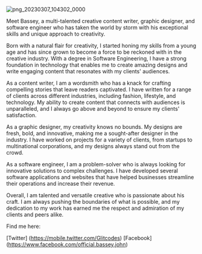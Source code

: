 ![png_20230307_104302_0000](https://user-images.githubusercontent.com/74258492/223387631-ca4a4570-014d-4613-bef5-691750d0b4d1.png)

Meet Bassey, a multi-talented creative content writer, graphic designer, and software engineer who has taken the world by storm with his exceptional skills and unique approach to creativity.

Born with a natural flair for creativity, I started honing my skills from a young age and has since grown to become a force to be reckoned with in the creative industry. With a degree in Software Engineering, I have a strong foundation in technology that enables me to create amazing designs and write engaging content that resonates with my clients' audiences.

As a content writer, I am a wordsmith who has a knack for crafting compelling stories that leave readers captivated. I have written for a range of clients across different industries, including fashion, lifestyle, and technology. My ability to create content that connects with audiences is unparalleled, and I always go above and beyond to ensure my clients' satisfaction.

As a graphic designer, my creativity knows no bounds. My designs are fresh, bold, and innovative, making me a sought-after designer in the industry. I have worked on projects for a variety of clients, from startups to multinational corporations, and my designs always stand out from the crowd.

As a software engineer, I am a problem-solver who is always looking for innovative solutions to complex challenges. I have developed several software applications and websites that have helped businesses streamline their operations and increase their revenue.

Overall, I am talented and versatile creative who is passionate about his craft. I am always pushing the boundaries of what is possible, and my dedication to my work has earned me the respect and admiration of my clients and peers alike.


Find me here:

[Twitter] (https://mobile.twitter.com/Glitcodes) [Facebook] (https://www.facebook.com/official.bassey.john)





